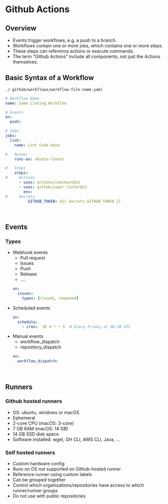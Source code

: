 # Github Actions

## Overview

- Events trigger workflows, e.g. a push to a branch.
- Workflows contain one or more jobs, which contains one or more steps.
- These steps can reference actions or execute commands.
- The term "Github Actions" include all components, not just the Actions themselves.

## Basic Syntax of a Workflow

`./.github/workflows/workflow-file-name.yaml`

```yaml
# Workflow Name
name: Some Linting Workflow

# Events
on: 
  push:

# Jobs
jobs:
  lint:
    name: Lint Code base

#   Runner
    runs-on: ubuntu-latest

#   Steps
    steps:
#     Actions
      - uses: actions/checkout@v2
      - uses: github/super-linter@v3
        env:
#     Secrets
          GITHUB_TOKEN: ${{ secrets.GITHUB_TOKEN }}
```

<br>

## Events

### Types

- Webhook events
  - Pull request
  - Issues
  - Push
  - Release
  - ....
  ```yaml
  on:
    issues:
      types: [closed, reopened]
  ```
- Scheduled events
  ```yaml
  on:
    schedule:
      - cron: `30 6 * * 5` # Every Friday at 06:30 UTC
  ```
- Manual events
  - workflow_dispatch
  - repository_dispatch
  ```yaml
  on:
    workflow_dispatch:
  ```

<br>
  
## Runners

### Github hosted runners

- OS: ubuntu, windows or macOS
- Ephemeral
- 2-core CPU (macOS: 3-core)
- 7 GB RAM (macOS: 14 GB)
- 14 GB SSD disk space
- Software installed: wget, GH CLI, AWS CLI, Java, ...

### Self hosted runners

- Custom hardware config
- Runs on OS not supported on Github-hosted runner
- Reference runner using custom labels
- Can be grouped together
- Control which organizations/repositories have access to which runner/runner groups
- Do not use with public repositories